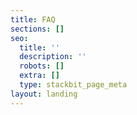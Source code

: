 ```yaml
---
title: FAQ
sections: []
seo:
  title: ''
  description: ''
  robots: []
  extra: []
  type: stackbit_page_meta
layout: landing
---
```

